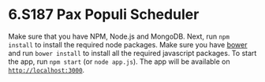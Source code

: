 # 6.S187 Pax Populi Scheduler

Make sure that you have NPM, Node.js and MongoDB. Next, run `npm install` to install the required node packages. Make sure you have [bower](https://bower.io/) and run `bower install` to install all the required javascript packages. 
To start the app, run `npm start` (or `node app.js`). The app will be available on [`http://localhost:3000`](http://localhost:3000).

